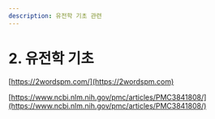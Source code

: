 ```yaml
---
description: 유전학 기초 관련
---
```


# 2. 유전학 기초

[https://2wordspm.com/](https://2wordspm.com)

[https://www.ncbi.nlm.nih.gov/pmc/articles/PMC3841808/](https://www.ncbi.nlm.nih.gov/pmc/articles/PMC3841808/)
